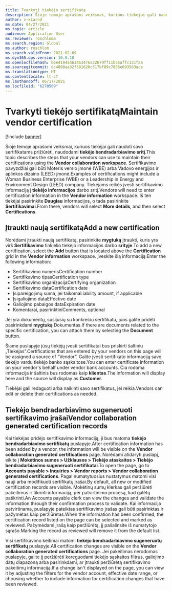 ```yaml
---
title: Tvarkyti tiekėjo sertifikatą
description: Šioje temoje aprašomi veiksmai, kuriuos tiekėjai gali naudoti savo sertifikatams prižiūrėti, naudodami tiekėjo bendradarbiavimo sritį.
author: v-kiarnd
ms.date: 04/27/2021
ms.topic: article
audience: Application User
ms.reviewer: roschloma
ms.search.region: Global
ms.author: roschlom
ms.search.validFrom: 2021-02-09
ms.dyn365.ops.version: 10.0.18
ms.openlocfilehash: b6e4194a4b3463476a32679ff11b35affc131faa
ms.sourcegitcommit: dc4898aa32f381620c517bf89c7856e693563ace
ms.translationtype: HT
ms.contentlocale: lt-LT
ms.lasthandoff: 06/17/2021
ms.locfileid: "6270509"
---
```

# <a name="maintain-vendor-certification"></a><span data-ttu-id="70596-103">Tvarkyti tiekėjo sertifikatą</span><span class="sxs-lookup"><span data-stu-id="70596-103">Maintain vendor certification</span></span>

[!include [banner](../includes/banner.md)]

<span data-ttu-id="70596-104">Šioje temoje aprašomi veiksmai, kuriuos tiekėjai gali naudoti savo sertifikatams prižiūrėti, naudodami **tiekėjo bendradarbiavimo sritį**.</span><span class="sxs-lookup"><span data-stu-id="70596-104">This topic describes the steps that your vendors can use to  maintain their certifications using the **Vendor collaboration workspace**.</span></span> <span data-ttu-id="70596-105">Sertifikavimo pavyzdžiai gali būti Moteris verslo įmonė (WBE) arba Vadovo energijos ir aplinkos dizaino (LEED) įmonė.</span><span class="sxs-lookup"><span data-stu-id="70596-105">Examples of certifications might include a Woman Business Enterprise (WBE) or a Leadership in Energy and Environment Design (LEED) company.</span></span> <span data-ttu-id="70596-106">Tiekėjams reikės įvesti sertifikavimo informaciją į **tiekėjo informacijos** darbo sritį.</span><span class="sxs-lookup"><span data-stu-id="70596-106">Vendors will need to enter certification information in the **Vendor information** workspace.</span></span> <span data-ttu-id="70596-107">Iš ten tiekėjai pasirinkite **Daugiau** informacijos, o tada pasirinkite **Sertifikavimai**.</span><span class="sxs-lookup"><span data-stu-id="70596-107">From there, vendors will select **More details**, and then select **Certifications**.</span></span>

## <a name="add-a-new-certification"></a><span data-ttu-id="70596-108">Įtraukti naują sertifikatą</span><span class="sxs-lookup"><span data-stu-id="70596-108">Add a new certification</span></span>

<span data-ttu-id="70596-109">Norėdami įtraukti naują sertifikatą, pasirinkite **mygtuką** Įtraukti, kuris yra virš **Sertifikavimo** tinklelio tiekėjo informacijos darbo **srityje**.</span><span class="sxs-lookup"><span data-stu-id="70596-109">To add a new certification, select the **Add** button that is located above the **Certification** grid in the **Vendor information** workspace.</span></span> <span data-ttu-id="70596-110">Įveskite šią informaciją:</span><span class="sxs-lookup"><span data-stu-id="70596-110">Enter the following information:</span></span>
 
- <span data-ttu-id="70596-111">Sertifikavimo numeris</span><span class="sxs-lookup"><span data-stu-id="70596-111">Certification number</span></span>
- <span data-ttu-id="70596-112">Sertifikavimo tipas</span><span class="sxs-lookup"><span data-stu-id="70596-112">Certification type</span></span>
- <span data-ttu-id="70596-113">Sertifikavimo organizacija</span><span class="sxs-lookup"><span data-stu-id="70596-113">Certifying organization</span></span> 
- <span data-ttu-id="70596-114">Sertifikavimo data</span><span class="sxs-lookup"><span data-stu-id="70596-114">Certification date</span></span>
- <span data-ttu-id="70596-115">Įsipareigojimų suma, jei taikoma</span><span class="sxs-lookup"><span data-stu-id="70596-115">Liability amount, if applicable</span></span>
- <span data-ttu-id="70596-116">Įsigaliojimo data</span><span class="sxs-lookup"><span data-stu-id="70596-116">Effective date</span></span>
- <span data-ttu-id="70596-117">Galiojimo pabaigos data</span><span class="sxs-lookup"><span data-stu-id="70596-117">Expiration date</span></span>
- <span data-ttu-id="70596-118">Komentarai, pasirinktini</span><span class="sxs-lookup"><span data-stu-id="70596-118">Comments, optional</span></span>

<span data-ttu-id="70596-119">Jei yra dokumentų, susijusių su konkrečiu sertifikatu, juos galite pridėti pasirinkdami **mygtuką** Dokumentas.</span><span class="sxs-lookup"><span data-stu-id="70596-119">If there are documents related to the specific certification, you can attach them by selecting the **Document** button.</span></span>

<span data-ttu-id="70596-120">Šiame puslapyje jūsų tiekėjų įvesti sertifikatai bus priskirti šaltiniu „Tiekėjas".</span><span class="sxs-lookup"><span data-stu-id="70596-120">Certifications that are entered by your vendors on this page will be assigned a source of “Vendor”.</span></span> <span data-ttu-id="70596-121">Galite įvesti sertifikato informaciją savo tiekėjo vardu tiekėjo banko sąskaitose.</span><span class="sxs-lookup"><span data-stu-id="70596-121">You can enter certificate information on your vendor's behalf under vendor bank accounts.</span></span> <span data-ttu-id="70596-122">Čia rodoma informacija ir šaltinis bus rodomas kaip **klientas**.</span><span class="sxs-lookup"><span data-stu-id="70596-122">The information will display here and the source will display as **Customer**.</span></span>

<span data-ttu-id="70596-123">Tiekėjai gali redaguoti arba naikinti savo sertifikatus, jei reikia.</span><span class="sxs-lookup"><span data-stu-id="70596-123">Vendors can edit or delete their certifications as needed.</span></span>

## <a name="vendor-collaboration-generated-certification-records"></a><span data-ttu-id="70596-124">Tiekėjo bendradarbiavimo sugeneruoti sertifikavimo įrašai</span><span class="sxs-lookup"><span data-stu-id="70596-124">Vendor collaboration generated certification records</span></span> 
 
<span data-ttu-id="70596-125">Kai tiekėjas pridėjo sertifikavimo informaciją, ji bus matoma **tiekėjo bendradarbiavimo sertifikatų** puslapyje.</span><span class="sxs-lookup"><span data-stu-id="70596-125">After certification information has been added by a vendor, the information will be visible on the **Vendor collaboration generated certifications** page.</span></span> <span data-ttu-id="70596-126">Norėdami atidaryti puslapį, eikite į **Mokėtinos sumos > Užklausos > Tiekėjo ataskaitos > Tiekėjo bendradarbiavimo sugeneruoti sertifikatai**.</span><span class="sxs-lookup"><span data-stu-id="70596-126">To open the page, go to **Accounts payable > Inquiries > Vendor reports > Vendor collaboration generated certifications**.</span></span> <span data-ttu-id="70596-127">Pagal numatytuosius nustatymus matomi visi nauji arba modifikuoti sertifikatų įrašai.</span><span class="sxs-lookup"><span data-stu-id="70596-127">By default, all new or modified certification records are visible.</span></span> <span data-ttu-id="70596-128">Mokėtinų sumų klerkas gali peržiūrėti pakeitimus ir tikrinti informaciją, per patvirtinimo procesą, kad galėtų patikrinti.</span><span class="sxs-lookup"><span data-stu-id="70596-128">An Accounts payable clerk can view the changes and validate the information through their confirmation process to validate.</span></span> <span data-ttu-id="70596-129">Kai informacija patvirtinama, puslapyje pateiktas sertifikavimo įrašas gali būti pasirinktas ir pažymėtas kaip peržiūrėtas.</span><span class="sxs-lookup"><span data-stu-id="70596-129">When the information has been confirmed, the certification record listed on the page can be selected and marked as reviewed.</span></span> <span data-ttu-id="70596-130">Pažymėdami įrašą kaip peržiūrėtą, jį pašalinsite iš numatytojo sąrašo.</span><span class="sxs-lookup"><span data-stu-id="70596-130">Marking the record as reviewed will remove it from the default list.</span></span>
 
<span data-ttu-id="70596-131">Visi sertifikavimo keitimai matomi **tiekėjo bendradarbiavimo sugeneruotų sertifikatų** puslapyje.</span><span class="sxs-lookup"><span data-stu-id="70596-131">All certification changes are visible on the **Vendor collaboration generated certifications** page.</span></span> <span data-ttu-id="70596-132">Jei pakeitimas nerodomas puslapyje, galite jį peržiūrėti koreguodami tiekėjo sąskaitos filtrus, galiojimo datų diapazoną arba pasirinkdami, ar įtraukti peržiūrėtą sertifikavimo pakeitimų informaciją.</span><span class="sxs-lookup"><span data-stu-id="70596-132">If a change isn't displayed on the page, you can view it by adjusting the filters for the vendor account, effective date range, or choosing whether to include information for certification changes that have been reviewed.</span></span> 

